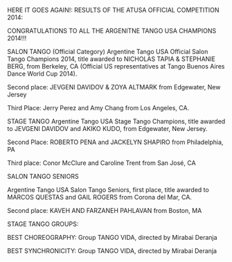 HERE IT GOES AGAIN!: RESULTS OF THE ATUSA OFFICIAL COMPETITION 2014:

CONGRATULATIONS TO ALL THE ARGENITNE TANGO USA CHAMPIONS 2014!!!

SALON TANGO (Official Category)
Argentine Tango USA Official Salon Tango Champions 2014, title awarded to
NICHOLAS TAPIA & STEPHANIE BERG, from Berkeley, CA (Official US representatives at Tango Buenos Aires Dance World Cup 2014).

Second place: JEVGENI DAVIDOV & ZOYA ALTMARK from Edgewater, New Jersey

Third Place: Jerry Perez and Amy Chang from Los Angeles, CA.

STAGE TANGO
Argentine Tango USA Stage Tango Champions, title awarded to JEVGENI DAVIDOV and AKIKO KUDO, from Edgewater, New Jersey.

Second Place: ROBERTO PENA and JACKELYN SHAPIRO from Philadelphia, PA

Third place: Conor McClure and Caroline Trent from San José, CA

SALON TANGO SENIORS

Argentine Tango USA Salon Tango Seniors, first place, title awarded to MARCOS QUESTAS and GAIL ROGERS from Corona del Mar, CA.

Second place: KAVEH AND FARZANEH PAHLAVAN from Boston, MA

STAGE TANGO GROUPS:

BEST CHOREOGRAPHY: Group TANGO VIDA, directed by Mirabai Deranja

BEST SYNCHRONICITY: Group TANGO VIDA, directed by Mirabai Deranja